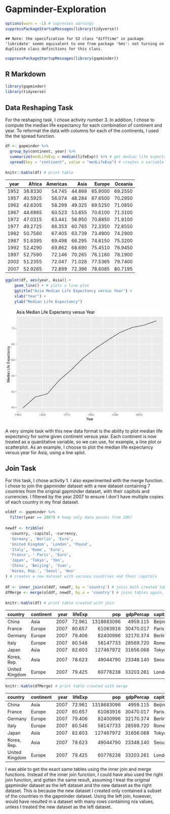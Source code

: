 Gapminder-Exploration
================

``` r
options(warn = -1) # supresses warnings
suppressPackageStartupMessages(library(tidyverse))
```

    ## Note: the specification for S3 class "difftime" in package 'lubridate' seems equivalent to one from package 'hms': not turning on duplicate class definitions for this class.

``` r
suppressPackageStartupMessages(library(gapminder))
```

R Markdown
----------

``` r
library(gapminder)
library(tidyverse)
```

Data Reshaping Task
-------------------

For the reshaping task, I chose activity number 3. In addition, I chose to compute the median life expectancy for each combination of continent and year. To reformat the data with columns for each of the continents, I used the the spread function.

``` r
df <- gapminder %>%
  group_by(continent, year) %>%
  summarize(medLifeExp = median(lifeExp)) %>% # get median life expectancy for each combination of year and continent
  spread(key = "continent", value = "medLifeExp") # creates a variable for each continent

knitr::kable(df) # print table
```

|  year|   Africa|  Americas|    Asia|   Europe|  Oceania|
|-----:|--------:|---------:|-------:|--------:|--------:|
|  1952|  38.8330|    54.745|  44.869|  65.9000|  69.2550|
|  1957|  40.5925|    56.074|  48.284|  67.6500|  70.2950|
|  1962|  42.6305|    58.299|  49.325|  69.5250|  71.0850|
|  1967|  44.6985|    60.523|  53.655|  70.6100|  71.3100|
|  1972|  47.0315|    63.441|  56.950|  70.8850|  71.9100|
|  1977|  49.2725|    66.353|  60.765|  72.3350|  72.8550|
|  1982|  50.7560|    67.405|  63.739|  73.4900|  74.2900|
|  1987|  51.6395|    69.498|  66.295|  74.8150|  75.3200|
|  1992|  52.4290|    69.862|  68.690|  75.4510|  76.9450|
|  1997|  52.7590|    72.146|  70.265|  76.1160|  78.1900|
|  2002|  51.2355|    72.047|  71.028|  77.5365|  79.7400|
|  2007|  52.9265|    72.899|  72.396|  78.6085|  80.7195|

``` r
ggplot(df, aes(year, Asia)) + 
    geom_line() + # plots a line plot
    ggtitle("Asia Median Life Expectancy versus Year") + 
    xlab("Year") + 
    ylab("Median Life Expectancy")
```

![](Gapminder-Exploration_files/figure-markdown_github/unnamed-chunk-3-1.png)

A very simple task with this new data format is the ability to plot median life expectancy for some given continent versus year. Each continent is now treated as a quantitative variable, so we can use, for example, a line plot or scatterplot. As an example, I choose to plot the median life expectancy versus year for Asia, using a line splot.

Join Task
---------

For this task, I chose activity 1. I also experimented with the merge function. I chose to join the gapminder dataset with a new dataset containing 7 countries from the original gapminder dataset, with their capitols and currencies. I filtered by the year 2007 to ensure I don't have multiple copies of each country in my final dataset.

``` r
olddf <- gapminder %>%
  filter(year == 2007) # keep only data points from 2007 

newdf <- tribble(
  ~country, ~capitol, ~currency,
  'Germany', 'Berlin', 'Euro',
  'United Kingdom', 'London', 'Pound',
  'Italy', 'Rome', 'Euro',
  'France', ' Paris', 'Euro',
  'Japan', 'Tokyo', 'Yen',
  'China', 'Beijing', 'Yuan',
  'Korea, Rep.', 'Seoul', 'Won'
) # creates a new dataset with various countries and their capitols

df <- inner_join(olddf, newdf, by = 'country') # joins both created tables by country
dfMerge <- merge(olddf, newdf, by.x = 'country') # joins tables again, except with different function

knitr::kable(df) # print table created with join
```

| country        | continent |  year|  lifeExp|         pop|  gdpPercap| capitol | currency |
|:---------------|:----------|-----:|--------:|-----------:|----------:|:--------|:---------|
| China          | Asia      |  2007|   72.961|  1318683096|   4959.115| Beijing | Yuan     |
| France         | Europe    |  2007|   80.657|    61083916|  30470.017| Paris   | Euro     |
| Germany        | Europe    |  2007|   79.406|    82400996|  32170.374| Berlin  | Euro     |
| Italy          | Europe    |  2007|   80.546|    58147733|  28569.720| Rome    | Euro     |
| Japan          | Asia      |  2007|   82.603|   127467972|  31656.068| Tokyo   | Yen      |
| Korea, Rep.    | Asia      |  2007|   78.623|    49044790|  23348.140| Seoul   | Won      |
| United Kingdom | Europe    |  2007|   79.425|    60776238|  33203.261| London  | Pound    |

``` r
knitr::kable(dfMerge) # print table created with merge
```

| country        | continent |  year|  lifeExp|         pop|  gdpPercap| capitol | currency |
|:---------------|:----------|-----:|--------:|-----------:|----------:|:--------|:---------|
| China          | Asia      |  2007|   72.961|  1318683096|   4959.115| Beijing | Yuan     |
| France         | Europe    |  2007|   80.657|    61083916|  30470.017| Paris   | Euro     |
| Germany        | Europe    |  2007|   79.406|    82400996|  32170.374| Berlin  | Euro     |
| Italy          | Europe    |  2007|   80.546|    58147733|  28569.720| Rome    | Euro     |
| Japan          | Asia      |  2007|   82.603|   127467972|  31656.068| Tokyo   | Yen      |
| Korea, Rep.    | Asia      |  2007|   78.623|    49044790|  23348.140| Seoul   | Won      |
| United Kingdom | Europe    |  2007|   79.425|    60776238|  33203.261| London  | Pound    |

I was able to get the exact same tables using the inner join and merge functions. Instead of the inner join function, I could have also used the right join function, and gotten the same result, assuming I treat the original gapminder dataset as the left dataset and the new dataset as the right dataset. This is because the new dataset I created only contained a subset of the countries in the gapminder dataset. Using the left join, however, would have resulted in a dataset with many rows containing n/a values, unless I treated the new dataset as the left dataset.
